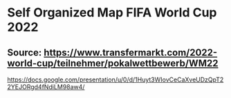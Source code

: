 # Self Organized Map FIFA World Cup 2022

## Source: https://www.transfermarkt.com/2022-world-cup/teilnehmer/pokalwettbewerb/WM22

https://docs.google.com/presentation/u/0/d/1Huyt3WIovCeCaXveUDzQpT22YEJORgd4fNdiLM98aw4/
